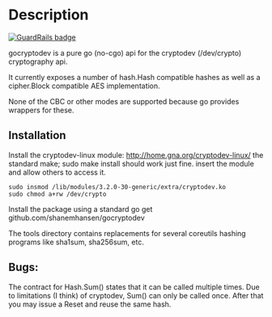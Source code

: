 # Description

[![GuardRails badge](https://badges.production.guardrails.io/moul/gocryptodev.svg)](https://www.guardrails.io)

gocryptodev is a pure go (no-cgo) api for
the cryptodev (/dev/crypto) cryptography api.

It currently exposes a number of hash.Hash compatible
hashes as well as a cipher.Block compatible AES implementation.

None of the CBC or other modes are supported because go provides
wrappers for these.

## Installation

Install the cryptodev-linux module: http://home.gna.org/cryptodev-linux/
the standard make; sudo make install should work just fine.
insert the module and allow others to access it.

    sudo insmod /lib/modules/3.2.0-30-generic/extra/cryptodev.ko
    sudo chmod a+rw /dev/crypto

Install the package using a standard go get github.com/shanemhansen/gocryptodev

The tools directory contains replacements for several coreutils hashing programs
like sha1sum, sha256sum, etc.
    
## Bugs:

The contract for Hash.Sum() states that it can be
called multiple times. Due to limitations (I think)
of cryptodev, Sum() can only be called once. After that
you may issue a Reset and reuse the same hash.
